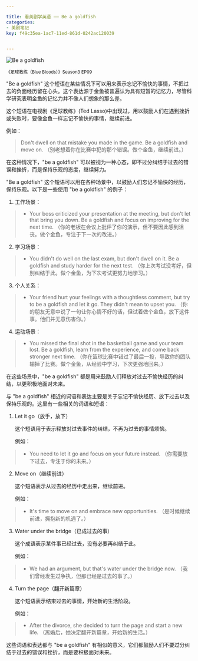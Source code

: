 ```yaml
---

title: 看美剧学英语 —— Be a goldfish
categories:
- 美剧笔记
key: f49c35ea-1ac7-11ed-861d-0242ac120039


---
```




![Be a goldfish](https://icdb-images.oss-cn-hangzhou.aliyuncs.com/news/2023/06/26/WechatIMG849.jpg)

<small>《足球教练（Blue Bloods）》Season3 EP09</small>

"Be a goldfish" 这个短语在某些情况下可以用来表示忘记不愉快的事情，不把过去的负面经历留在心头。这个表达源于金鱼被普遍认为具有短暂的记忆力，尽管科学研究表明金鱼的记忆力并不像人们想象的那么差。

这个短语在电视剧《足球教练》(Ted Lasso)中出现过，用以鼓励人们在遇到挫折或失败时，要像金鱼一样忘记不愉快的事情，继续前进。

例如：

> Don't dwell on that mistake you made in the game. Be a goldfish and move on.
> （别老想着你在比赛中犯的那个错误。做个金鱼，继续前进。）

在这种情况下，"be a goldfish" 可以被视为一种心态，即不过分纠结于过去的错误和挫折，而是保持乐观的态度，继续努力。

"Be a goldfish" 这个短语可以用在各种场景中，以鼓励人们忘记不愉快的经历，保持乐观。以下是一些使用 "be a goldfish" 的例子：

1. 工作场景：

> - Your boss criticized your presentation at the meeting, but don't let that bring you down. Be a goldfish and focus on improving for the next time.
> （你的老板在会议上批评了你的演示，但不要因此感到沮丧。做个金鱼，专注于下一次的改进。）

2. 学习场景：

> - You didn't do well on the last exam, but don't dwell on it. Be a goldfish and study harder for the next test.
> （你上次考试没考好，但别纠结于此。做个金鱼，为下次考试更努力地学习。）

3. 个人关系：

> - Your friend hurt your feelings with a thoughtless comment, but try to be a goldfish and let it go. They didn't mean to upset you.
> （你的朋友无意中说了一句让你心情不好的话，但试着做个金鱼，放下这件事。他们并无意伤害你。）

4. 运动场景：

> - You missed the final shot in the basketball game and your team lost. Be a goldfish, learn from the experience, and come back stronger next time.
> （你在篮球比赛中错过了最后一投，导致你的团队输掉了比赛。做个金鱼，从经验中学习，下次更强地回来。）

在这些场景中，"be a goldfish" 都是用来鼓励人们释放对过去不愉快经历的纠结，以更积极地面对未来。

与 "be a goldfish" 相近的词语和表达主要是关于忘记不愉快经历、放下过去以及保持乐观的。这里有一些相关的词语和短语：

1. Let it go（放手，放下）
   
   这个短语用于表示释放对过去事件的纠结，不再为过去的事情烦恼。

   例如：

 > - You need to let it go and focus on your future instead.
 >   （你需要放下过去，专注于你的未来。）

2. Move on（继续前进）

   这个短语表示从过去的经历中走出来，继续前进。

   例如：

 > - It's time to move on and embrace new opportunities.
 > （是时候继续前进，拥抱新的机遇了。）

3. Water under the bridge（已成过去的事）

   这个成语表示某件事已经过去，没有必要再纠结于此。

   例如：

 > - We had an argument, but that's water under the bridge now.
 > （我们曾经发生过争执，但那已经是过去的事了。）

4. Turn the page（翻开新篇章）

   这个短语表示结束过去的事情，开始新的生活阶段。

   例如：

 > - After the divorce, she decided to turn the page and start a new life.
 > （离婚后，她决定翻开新篇章，开始新的生活。）

这些词语和表达都与 "be a goldfish" 有相似的意义，它们都鼓励人们不要过分纠结于过去的错误和挫折，而是要积极面对未来。